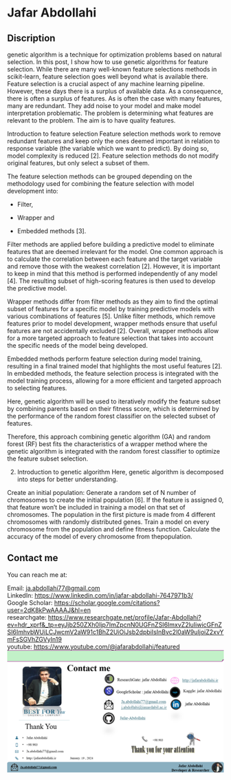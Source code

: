 # Jafar Abdollahi

<h2> Discription </h2>
genetic algorithm is a technique for optimization problems based on natural selection. In this post, I show how to use genetic algorithms for feature selection.
While there are many well-known feature selections methods in scikit-learn, feature selection goes well beyond what is available there.
Feature selection is a crucial aspect of any machine learning pipeline. However, these days there is a surplus of available data. As a consequence, there is often a surplus of features.
As is often the case with many features, many are redundant. They add noise to your model and make model interpretation problematic.
The problem is determining what features are relevant to the problem. The aim is to have quality features.

Introduction to feature selection
Feature selection methods work to remove redundant features and keep only the ones deemed important in relation to response variable (the variable which we want to predict). By doing so, model complexity is reduced [2]. Feature selection methods do not modify original features, but only select a subset of them.

The feature selection methods can be grouped depending on the methodology used for combining the feature selection with model development into:

- Filter,

- Wrapper and

- Embedded methods [3].

Filter methods are applied before building a predictive model to eliminate features that are deemed irrelevant for the model. One common approach is to calculate the correlation between each feature and the target variable and remove those with the weakest correlation [2]. However, it is important to keep in mind that this method is performed independently of any model [4]. The resulting subset of high-scoring features is then used to develop the predictive model.

Wrapper methods differ from filter methods as they aim to find the optimal subset of features for a specific model by training predictive models with various combinations of features [5]. Unlike filter methods, which remove features prior to model development, wrapper methods ensure that useful features are not accidentally excluded [2]. Overall, wrapper methods allow for a more targeted approach to feature selection that takes into account the specific needs of the model being developed.

Embedded methods perform feature selection during model training, resulting in a final trained model that highlights the most useful features [2]. In embedded methods, the feature selection process is integrated with the model training process, allowing for a more efficient and targeted approach to selecting features.

Here, genetic algorithm will be used to iteratively modify the feature subset by combining parents based on their fitness score, which is determined by the performance of the random forest classifier on the selected subset of features.

Therefore, this approach combining genetic algorithm (GA) and random forest (RF) best fits the characteristics of a wrapper method where the genetic algorithm is integrated with the random forest classifier to optimize the feature subset selection.

2. Introduction to genetic algorithm
Here, genetic algorithm is decomposed into steps for better understanding.

Create an initial population: Generate a random set of N number of chromosomes to create the initial population [6]. If the feature is assigned 0, that feature won’t be included in training a model on that set of chromosomes. The population in the first picture is made from 4 different chromosomes with randomly distributed genes.
Train a model on every chromosome from the population and define fitness function.
Calculate the accuracy of the model of every chromosome from thepopulation.




<h2> Contact me </h2>
You can reach me at:

Email: ja.abdollahi77@gmail.com
<br>
LinkedIn: https://www.linkedin.com/in/jafar-abdollahi-7647971b3/
<br>
Google Scholar: https://scholar.google.com/citations?user=2dK8kPwAAAAJ&hl=en
<br>
researchgate: https://www.researchgate.net/profile/Jafar-Abdollahi?ev=hdr_xprf&_tp=eyJjb250ZXh0Ijp7ImZpcnN0UGFnZSI6ImxvZ2luIiwicGFnZSI6ImhvbWUiLCJwcmV2aW91c1BhZ2UiOiJsb2dpbiIsInBvc2l0aW9uIjoiZ2xvYmFsSGVhZGVyIn19
<br>
youtube: https://www.youtube.com/@jafarabdollahi/featured
<br>
<img src="https://github.com/Jafar-Abdollahi/cuffless-bp-master-in-python-jupyter-/blob/main/2024-07-07_19-45-22.png"> 
